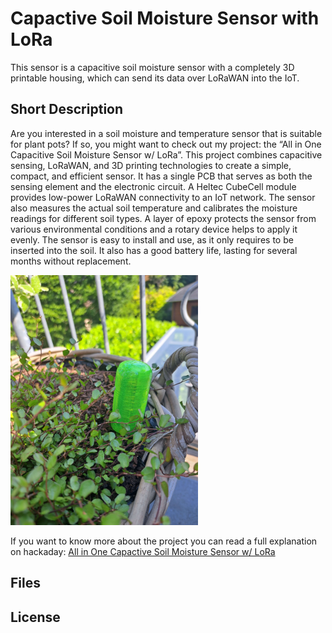 # Capactive Soil Moisture Sensor with LoRa

This sensor is a capacitive soil moisture sensor with a completely 3D printable housing, which can send its data over LoRaWAN into the IoT.

## Short Description

Are you interested in a soil moisture and temperature sensor that is suitable for plant pots? If so, you might want to check out my project: the “All in One Capacitive Soil Moisture Sensor w/ LoRa”. This project combines capacitive sensing, LoRaWAN, and 3D printing technologies to create a simple, compact, and efficient sensor. It has a single PCB that serves as both the sensing element and the electronic circuit. A Heltec CubeCell module provides low-power LoRaWAN connectivity to an IoT network. The sensor also measures the actual soil temperature and calibrates the moisture readings for different soil types. A layer of epoxy protects the sensor from various environmental conditions and a rotary device helps to apply it evenly. The sensor is easy to install and use, as it only requires to be inserted into the soil. It also has a good battery life, lasting for several months without replacement.

<img src="https://github.com/SirSundays/capactive-soil-moisture-sensor-lora/blob/main/Media/Sensor%20in%20the%20Wild.jpg?raw=true" width="300">

If you want to know more about the project you can read a full explanation on hackaday: [All in One Capactive Soil Moisture Sensor w/ LoRa](https://hackaday.io/project/194052-all-in-one-capactive-soil-moisture-sensor-w-lora)

## Files

## License
